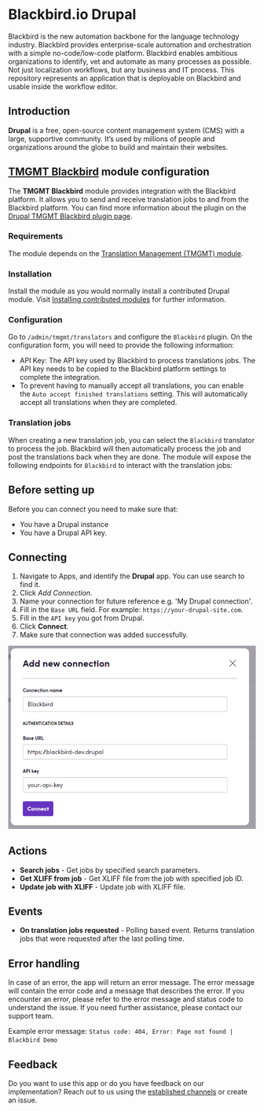 # Blackbird.io Drupal

Blackbird is the new automation backbone for the language technology industry. Blackbird provides enterprise-scale automation and orchestration with a simple no-code/low-code platform. Blackbird enables ambitious organizations to identify, vet and automate as many processes as possible. Not just localization workflows, but any business and IT process. This repository represents an application that is deployable on Blackbird and usable inside the workflow editor.

## Introduction

<!-- begin docs -->

**Drupal** is a free, open-source content management system (CMS) with a large, supportive community. It’s used by millions of people and organizations around the globe to build and maintain their websites.

## [**TMGMT Blackbird**](https://git.drupalcode.org/project/tmgmt_blackbird) module configuration

The **TMGMT Blackbird** module provides integration with the Blackbird platform. It allows you to send and receive translation jobs to and from the Blackbird platform. You can find more information about the plugin on the [Drupal TMGMT Blackbird plugin page](https://git.drupalcode.org/project/tmgmt_blackbird).

### Requirements

The module depends on the [Translation Management (TMGMT) module](https://www.drupal.org/project/tmgmt).

### Installation

Install the module as you would normally install a contributed Drupal module. Visit [Installing contributed modules](https://www.drupal.org/docs/8/extending-drupal-8/installing-contributed-modules) for further information.

### Configuration

Go to `/admin/tmgmt/translators` and configure the `Blackbird` plugin. On the configuration form, you will need to provide the following information:

- API Key: The API key used by Blackbird to process translations jobs. The API key needs to be copied to the Blackbird platform settings to complete the integration.
- To prevent having to manually accept all translations, you can enable the `Auto accept finished translations` setting. This will automatically accept all translations when they are completed.

### Translation jobs

When creating a new translation job, you can select the `Blackbird` translator to process the job. Blackbird will then automatically process the job and post the translations back when they are done. The module will expose the following endpoints for `Blackbird` to interact with the translation jobs:

## Before setting up

Before you can connect you need to make sure that:

- You have a Drupal instance
- You have a Drupal API key.

## Connecting

1. Navigate to Apps, and identify the **Drupal** app. You can use search to find it.
2. Click _Add Connection_.
3. Name your connection for future reference e.g. 'My Drupal connection'.
4. Fill in the `Base URL` field. For example: `https://your-drupal-site.com`.
5. Fill in the `API key` you got from Drupal.
6. Click **Connect**.
7. Make sure that connection was added successfully.

![connection](./image/README/connecting.png)

## Actions

- **Search jobs** - Get jobs by specified search parameters.
- **Get XLIFF from job** - Get XLIFF file from the job with specified job ID.
- **Update job with XLIFF** - Update job with XLIFF file.

## Events

- **On translation jobs requested** - Polling based event. Returns translation jobs that were requested after the last polling time. 

## Error handling

In case of an error, the app will return an error message. The error message will contain the error code and a message that describes the error. If you encounter an error, please refer to the error message and status code to understand the issue. If you need further assistance, please contact our support team.

Example error message: `Status code: 404, Error: Page not found | Blackbird Demo`

## Feedback

Do you want to use this app or do you have feedback on our implementation? Reach out to us using the [established channels](https://www.blackbird.io/) or create an issue.

<!-- end docs -->
